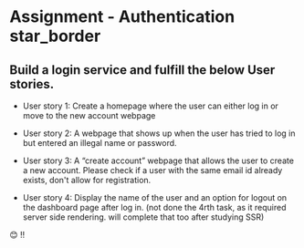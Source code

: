 # Assignment - Authentication star_border
## Build a login service and fulfill the below User stories.

* User story 1: Create a homepage where the user can either log in or move to the new account webpage

* User story 2: A webpage that shows up when the user has tried to log in but entered an illegal name or password.

* User story 3: A “create account” webpage that allows the user to create a new account. Please check if a user with the same email id already exists, don't allow for registration.

* User story 4: Display the name of the user and an option for logout on the dashboard page after log in.
(not done the 4rth task, as it required server side rendering. will complete that too after studying SSR)

😊 !!